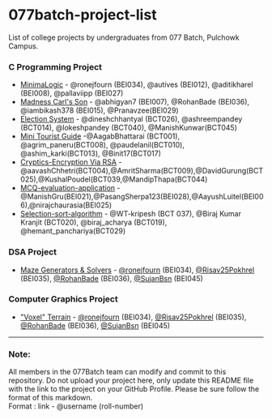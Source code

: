 # 077batch-project-list
List of college projects by undergraduates from 077 Batch, Pulchowk Campus. 

### C Programming Project
* [MinimaLogic](https://github.com/First-Sem-C-Project/Minimalogic) - @ronejfourn (BEI034), @autives (BEI012), @aditikharel (BEI008), @pallaviipp (BEI027)
* [Madness Carl's Son](https://github.com/abhigyan7/chess) - @abhigyan7 (BEI007), @RohanBade (BEI036), @iambikash378 (BEI015), @Pranavzee(BEI029)
* [Election System](https://github.com/dineshchhantyal/c-project.git) - @dineshchhantyal (BCT026), @ashreempandey (BCT014), @lokeshpandey (BCT040), @ManishKunwar(BCT045)
* [Mini Tourist Guide](https://github.com/paudelanil/C-project) -@AagabBhattarai (BCT001), @agrim_paneru(BCT008), @paudelanil(BCT010), @ashim_karki(BCT013), @Binit17(BCT017)
* [Cryptics-Encryption Via RSA](https://github.com/A-atmos/RSAinC) -@aavashChhetri(BCT004),@AmritSharma(BCT009),@DavidGurung(BCT025),@KushalPoudel(BCT039,@MandipThapa(BCT044)
* [MCQ-evaluation-application](https://github.com/1st-sem-c-project/MCQ-evaluation-application) -@ManishGru(BEI021),@PasangSherpa123(BEI028),@AayushLuitel(BEI006),@nirajchaurasia(BEI025)
* [Selection-sort-algorithm](https://github.com/WT-Kripesh/C_miniproject_Selection-sort-algorithm) - @WT-kripesh (BCT 037), @Biraj Kumar Kranjit (BCT020), @biraj_acharya (BCT019), @hemant_panchariya(BCT029)

### DSA Project
* [Maze Generators & Solvers](https://github.com/ronejfourn/dsa-project) - [@ronejfourn](https://github.com/ronejfourn) (BEI034), [@Risav25Pokhrel](https://github.com/Risav25Pokhrel) (BEI035), [@RohanBade](https://github.com/RohanBade) (BEI036), [@SujanBsn](https://github.com/SujanBsn) (BEI045)

### Computer Graphics Project
* ["Voxel" Terrain](https://github.com/ronejfourn/graphics-project) - [@ronejfourn](https://github.com/ronejfourn) (BEI034), [@Risav25Pokhrel](https://github.com/Risav25Pokhrel) (BEI035), [@RohanBade](https://github.com/RohanBade) (BEI036), [@SujanBsn](https://github.com/SujanBsn) (BEI045)

---

### Note:

All members in the 077Batch team can modify and commit to this repository. Do not upload your project here, only update this README file with the link to the project on your GitHub Profile. Please be sure follow the format of this markdown.\
Format : link - @username (roll-number)
